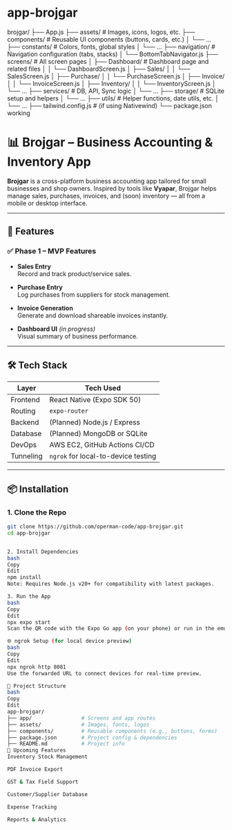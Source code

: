 # app-brojgar

brojgar/
├── App.js
├── assets/                   # Images, icons, logos, etc.
├── components/              # Reusable UI components (buttons, cards, etc.)
│   └── ...
├── constants/               # Colors, fonts, global styles
│   └── ...
├── navigation/              # Navigation configuration (tabs, stacks)
│   └── BottomTabNavigator.js
├── screens/                 # All screen pages
│   ├── Dashboard/           # Dashboard page and related files
│   │   └── DashboardScreen.js
│   ├── Sales/
│   │   └── SalesScreen.js
│   ├── Purchase/
│   │   └── PurchaseScreen.js
│   ├── Invoice/
│   │   └── InvoiceScreen.js
│   ├── Inventory/
│   │   └── InventoryScreen.js
│   └── ...
├── services/                # DB, API, Sync logic
│   └── ...
├── storage/                 # SQLite setup and helpers
│   └── ...
├── utils/                   # Helper functions, date utils, etc.
│   └── ...
├── tailwind.config.js       # (if using Nativewind)
└── package.json
working

# 📊 Brojgar – Business Accounting & Inventory App

**Brojgar** is a cross-platform business accounting app tailored for small businesses and shop owners. Inspired by tools like **Vyapar**, Brojgar helps manage sales, purchases, invoices, and (soon) inventory — all from a mobile or desktop interface.

---

## 🚀 Features

### ✅ Phase 1 – MVP Features
- **Sales Entry**  
  Record and track product/service sales.

- **Purchase Entry**  
  Log purchases from suppliers for stock management.

- **Invoice Generation**  
  Generate and download shareable invoices instantly.

- **Dashboard UI** *(in progress)*  
  Visual summary of business performance.

---

## 🛠️ Tech Stack

| Layer        | Tech Used                          |
|--------------|------------------------------------|
| Frontend     | React Native (Expo SDK 50)         |
| Routing      | `expo-router`                      |
| Backend      | (Planned) Node.js / Express        |
| Database     | (Planned) MongoDB or SQLite        |
| DevOps       | AWS EC2, GitHub Actions CI/CD      |
| Tunneling    | `ngrok` for local-to-device testing |

---

## 📦 Installation

### 1. Clone the Repo
```bash
git clone https://github.com/operman-code/app-brojgar.git
cd app-brojgar


2. Install Dependencies
bash
Copy
Edit
npm install
Note: Requires Node.js v20+ for compatibility with latest packages.

3. Run the App
bash
Copy
Edit
npx expo start
Scan the QR code with the Expo Go app (on your phone) or run in the emulator.

🌐 ngrok Setup (for local device preview)
bash
Copy
Edit
npx ngrok http 8081
Use the forwarded URL to connect devices for real-time preview.

📁 Project Structure
bash
Copy
Edit
app-brojgar/
├── app/                # Screens and app routes
├── assets/             # Images, fonts, logos
├── components/         # Reusable components (e.g., buttons, forms)
├── package.json        # Project config & dependencies
├── README.md           # Project info
🧩 Upcoming Features
Inventory Stock Management

PDF Invoice Export

GST & Tax Field Support

Customer/Supplier Database

Expense Tracking

Reports & Analytics
